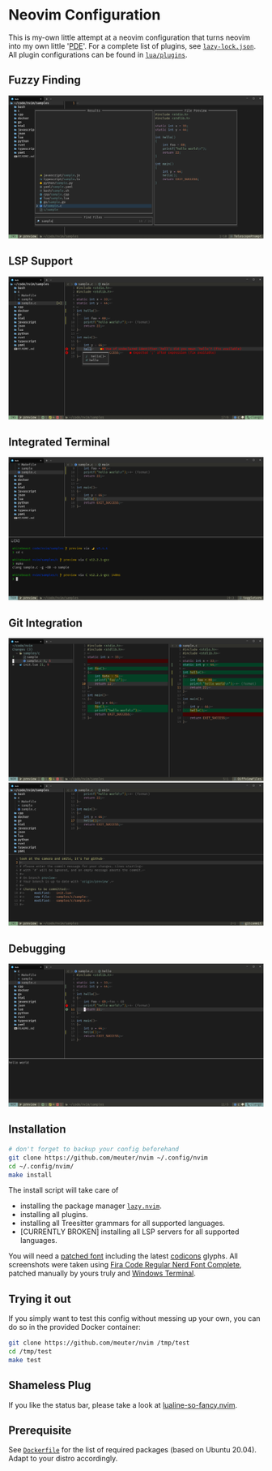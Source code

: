 # Neovim Configuration

This is my-own little attempt at a neovim configuration that turns neovim into
my own little '[PDE](https://www.youtube.com/watch?v=QMVIJhC9Veg&ab_channel=TJDeVries)'. For a complete list of plugins, see
[`lazy-lock.json`](lazy-lock.json). All plugin configurations can be found in
[`lua/plugins`](lua/plugins).

## Fuzzy Finding

![Screenshot](screenshots/telescope.png)

## LSP Support

![Screenshot](screenshots/lsp.png)

## Integrated Terminal

![Screenshot](screenshots/terminal.png)

## Git Integration

![Screenshot](screenshots/git-diff.png)
![Screenshot](screenshots/git-commit.png)

## Debugging

![Screenshot](screenshots/debug.png)

## Installation

```bash
# don't forget to backup your config beforehand
git clone https://github.com/meuter/nvim ~/.config/nvim 
cd ~/.config/nvim/
make install
```

The install script will take care of

*   installing the package manager [`lazy.nvim`](https://github.com/folke/lazy.nvim).
*   installing all plugins.
*   installing all Treesitter grammars for all supported languages.
*   [CURRENTLY BROKEN] installing all LSP servers for all supported languages.


You will need a [patched font](https://www.nerdfonts.com/) including the latest 
[codicons](https://github.com/microsoft/vscode-codicons) glyphs. All screenshots were taken using
[Fira Code Regular Nerd Font Complete](font/Fira%20Code%20Regular%20Nerd%20Font%20Complete.ttf), 
patched manually by yours truly and [Windows Terminal](https://apps.microsoft.com/store/detail/windows-terminal/9N0DX20HK701).

## Trying it out

If you simply want to test this config without messing up your own, you can do
so in the provided Docker container:

```bash
git clone https://github.com/meuter/nvim /tmp/test
cd /tmp/test
make test
```

## Shameless Plug

If you like the status bar, please take a look at [lualine-so-fancy.nvim](https://github.com/meuter/lualine-so-fancy.nvim).

## Prerequisite

See [`Dockerfile`](Dockerfile) for the list of required packages (based on Ubuntu 20.04).
Adapt to your distro accordingly.
